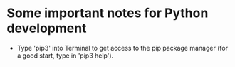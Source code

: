 # Some important notes for Python development

- Type 'pip3' into Terminal to get access to the pip package manager (for a good start, type in 'pip3 help').
